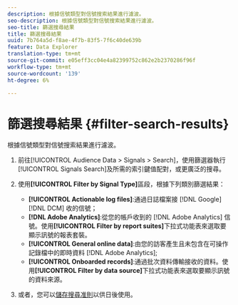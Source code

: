 ```yaml
---
description: 根據信號類型對信號搜索結果進行濾波。
seo-description: 根據信號類型對信號搜索結果進行濾波。
seo-title: 篩選搜尋結果
title: 篩選搜尋結果
uuid: 7b764a5d-f8ae-4f7b-83f5-7f6c40de639b
feature: Data Explorer
translation-type: tm+mt
source-git-commit: e05eff3cc04e4a82399752c862e2b2370286f96f
workflow-type: tm+mt
source-wordcount: '139'
ht-degree: 6%

---
```



# 篩選搜尋結果 {#filter-search-results}

根據信號類型對信號搜索結果進行濾波。

1. 前往[!UICONTROL Audience Data > Signals > Search]，使用篩選器執行[!UICONTROL Signals Search]及所需的索引鍵值配對，或更廣泛的搜尋。
1. 使用&#x200B;**[!UICONTROL Filter by Signal Type]**&#x200B;區段，根據下列類別篩選結果：

   * **[!UICONTROL Actionable log files]**:通過日誌檔案接 [!DNL Google] [!DNL DCM] 收的信號；
   * **[!DNL Adobe Analytics]**:從您的帳戶收到的 [!DNL Adobe Analytics] 信號。使用&#x200B;**[!UICONTROL Filter by report suites]**&#x200B;下拉式功能表來選取要顯示訊號的報表套裝。
   * **[!UICONTROL General online data]**:由您的訪客產生且未包含在可操作記錄檔中的即時資料 [!DNL Adobe Analytics];
   * **[!UICONTROL Onboarded records]**:通過批次資料傳輸接收的資料。使用&#x200B;**[!UICONTROL Filter by data source]**&#x200B;下拉式功能表來選取要顯示訊號的資料來源。

1. 或者，您可以[儲存搜尋准則](../../../features/data-explorer/data-explorer-signals-search/data-explorer-save-search.md)以供日後使用。
